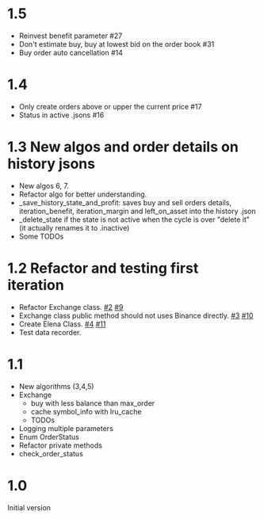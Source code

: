 # 1.5 
- Reinvest benefit parameter #27
- Don't estimate buy, buy at lowest bid on the order book #31
- Buy order auto cancellation #14

# 1.4
- Only create orders above or upper the current price #17
- Status in active .jsons #16

# 1.3 New algos and order details on history jsons
- New algos 6, 7.
- Refactor algo for better understanding.
- _save_history_state_and_profit: saves buy and sell orders details, iteration_benefit, iteration_margin and left_on_asset into the history .json
- _delete_state if the state is not active when the cycle is over "delete it" (it actually renames it to .inactive)
- Some TODOs

# 1.2 Refactor and testing first iteration
- Refactor Exchange class. [#2](https://github.com/Ciskam-Lab/elena/issues/2) [#9](https://github.com/Ciskam-Lab/elena/issues/9)
- Exchange class public method should not uses Binance directly. [#3](https://github.com/Ciskam-Lab/elena/issues/3) [#10](https://github.com/Ciskam-Lab/elena/issues/10) 
- Create Elena Class. [#4](https://github.com/Ciskam-Lab/elena/issues/4) [#11](https://github.com/Ciskam-Lab/elena/issues/11) 
- Test data recorder.

# 1.1
- New algorithms (3,4,5)
- Exchange 
  - buy with less balance than max_order
  - cache symbol_info with lru_cache
  - TODOs
- Logging multiple parameters
- Enum OrderStatus
- Refactor private methods
- check_order_status

# 1.0
Initial version
